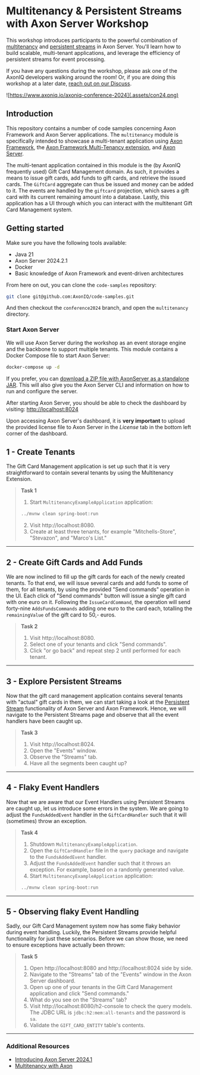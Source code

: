 # Multitenancy & Persistent Streams with Axon Server Workshop

This workshop introduces participants to the powerful combination of [multitenancy](https://library.axoniq.io/multitenancy_extension_guide/main/index.html) and [persistent streams](https://library.axoniq.io/axon_framework_ref/events/event-processors/subscribing.html#_persistent_streams) in Axon Server. 
You'll learn how to build scalable, multi-tenant applications, and leverage the efficiency of persistent streams for event processing.

If you have any questions during the workshop, please ask one of the AxonIQ developers walking around the room!
Or, if you are doing this workshop at a later date, [reach out on our Discuss](https://discuss.axoniq.io/).

![https://www.axoniq.io/axoniq-conference-2024](.assets/con24.png)

## Introduction

This repository contains a number of code samples concerning Axon Framework and Axon Server applications. 
The `multitenancy` module is specifically intended to showcase a multi-tenant application using [Axon Framework](https://github.com/AxonFramework/AxonFramework), the [Axon Framework Multi-Tenancy extension](https://github.com/AxonFramework/extension-multitenancy), and [Axon Server](https://www.axoniq.io/products/axon-server).

The multi-tenant application contained in this module is the (by AxonIQ frequently used) Gift Card Management domain. 
As such, it provides a means to issue gift cards, add funds to gift cards, and retrieve the issued cards.
The `GiftCard` aggregate can thus be issued and money can be added to it.
The events are handled by the `giftcard` projection, which saves a gift card with its current remaining amount into a database.
Lastly, this application has a UI through which you can interact with the multitenant Gift Card Management system.

## Getting started

Make sure you have the following tools available:
- Java 21
- Axon Server 2024.2.1
- Docker
- Basic knowledge of Axon Framework and event-driven architectures

From here on out, you can clone the `code-samples` repository:

```bash
git clone git@github.com:AxonIQ/code-samples.git
```

And then checkout the `conference2024` branch, and open the `multitenancy` directory.

### Start Axon Server

We will use Axon Server during the workshop as an event storage engine and the backbone to support multiple tenants.
This module contains a Docker Compose file to start Axon Server:

```bash
docker-compose up -d
```

If you prefer, you can [download a ZIP file with AxonServer as a standalone JAR](https://download.axoniq.io/axonserver/AxonServer.zip).
This will also give you the Axon Server CLI and information on how to run and configure the server.

After starting Axon Server, you should be able to check the dashboard by visiting: [http://localhost:8024](http://localhost:8024)

Upon accessing Axon Server's dashboard, it is **very important** to upload the provided license file to Axon Server in the _License_ tab in the bottom left corner of the dashboard.

## 1 - Create Tenants

The Gift Card Management application is set up such that it is very straightforward to contain several tenants by using the Multitenancy Extension.

> **Task 1**
>
> 1. Start `MultitenancyExampleApplication` application:
> ```bash
> ../mvnw clean spring-boot:run
> ```
> 2. Visit http://localhost:8080.
> 3. Create at least three tenants, for example "Mitchells-Store", "Stevazon", and "Marco's List."

---

## 2 - Create Gift Cards and Add Funds

We are now inclined to fill up the gift cards for each of the newly created tenants. 
To that end, we will issue several cards and add funds to some of them, for all tenants, by using the provided "Send commands" operation in the UI.
Each click of "Send commands" button will issue a single gift card with one euro on it.
Following the `IssueCardCommand`, the operation will send forty-nine `AddsFundsCommands` adding one euro to the card each, totalling the `remainingValue` of the gift card to 50,- euros.

> **Task 2**
>
> 1. Visit http://localhost:8080.
> 2. Select one of your tenants and click "Send commands".
> 3. Click "or go back" and repeat step 2 until performed for each tenant.

---

## 3 - Explore Persistent Streams

Now that the gift card management application contains several tenants with "actual" gift cards in them, we can start taking a look at the [Persistent Stream](https://library.axoniq.io/axon_framework_ref/events/event-processors/subscribing.html#_persistent_streams) functionality of Axon Server and Axon Framework. 
Hence, we will navigate to the Persistent Streams page and observe that all the event handlers have been caught up.

> **Task 3**
>
> 1. Visit http://localhost:8024.
> 2. Open the "Events" window.
> 3. Observe the "Streams" tab.
> 4. Have all the segments been caught up?

---

## 4 - Flaky Event Handlers

Now that we are aware that our Event Handlers using Persistent Streams are caught up, let us introduce some errors in the system.
We are going to adjust the `FundsAddedEvent` handler in the `GiftCardHandler` such that it will (sometimes) throw an exception.

> **Task 4**
>
> 1. Shutdown `MultitenancyExampleApplication`.
> 2. Open the `GiftCardHandler` file in the `query` package and navigate to the `FundsAddedEvent` handler.
> 3. Adjust the `FundsAddedEvent` handler such that it throws an exception. For example, based on a randomly generated value.
> 4. Start `MultitenancyExampleApplication` application:
> ```bash
> ../mvnw clean spring-boot:run
> ```

---

## 5 - Observing flaky Event Handling

Sadly, our Gift Card Management system now has some flaky behavior during event handling.
Luckily, the Persistent Streams provide helpful functionality for just these scenarios.
Before we can show those, we need to ensure exceptions have actually been thrown:

> **Task 5**
>
> 1. Open http://localhost:8080 and http://localhost:8024 side by side.
> 2. Navigate to the "Streams" tab of the "Events" window in the Axon Server dashboard.
> 3. Open up one of your tenants in the Gift Card Management application and click "Send commands."
> 4. What do you see on the "Streams" tab?
> 5. Visit http://localhost:8080/h2-console to check the query models. 
>    The JDBC URL is `jdbc:h2:mem:all-tenants` and the password is `sa`.
> 6. Validate the `GIFT_CARD_ENTITY` table's contents.

---

### Additional Resources

- [Introducing Axon Server 2024.1](https://www.axoniq.io/blog/axoniq-server-2024-1)
- [Multitenancy with Axon](https://www.axoniq.io/blog/multitenancy-with-axon)


